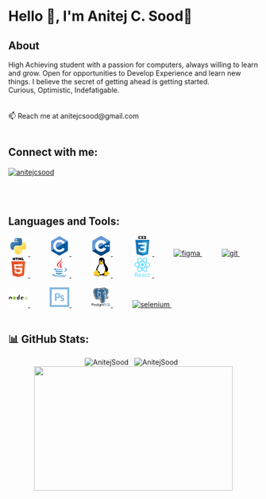 <h1 align="left">Hello 👋, I'm Anitej C. Sood🥷</h1>

<h2 align ="left"> 
About
</h2>
High Achieving student with a passion for computers, always willing to learn and grow. Open for opportunities to Develop Experience and learn new things. I believe the secret of getting ahead is getting started. 
<br>
Curious, Optimistic, Indefatigable.
<br>
<br>
<br>
📫 Reach me at anitejcsood@gmail.com
<br>
<br>

<h2 align="left">Connect with me:</h2>
<p align="left">
<a href="https://www.linkedin.com/in/anitejcsood/" target="blank"><img align="center" src="https://raw.githubusercontent.com/rahuldkjain/github-profile-readme-generator/master/src/images/icons/Social/linked-in-alt.svg" alt="anitejcsood" height="30" width="40" /></a>
</p>
<br>
<br>

<h2 align="left">Languages and Tools:</h2>
<p align="left"> 
<a href="https://www.python.org" target="_blank" rel="noreferrer"> <img src="https://raw.githubusercontent.com/devicons/devicon/master/icons/python/python-original.svg" alt="python" width="40" height="40"/> </a> 
&nbsp; &nbsp; &nbsp; &nbsp; &nbsp;
<a href="https://www.cprogramming.com/" target="_blank" rel="noreferrer"> <img src="https://raw.githubusercontent.com/devicons/devicon/master/icons/c/c-original.svg" alt="c" width="40" height="40"/> </a>
&nbsp; &nbsp; &nbsp; &nbsp; &nbsp;
<a href="https://www.w3schools.com/cpp/" target="_blank" rel="noreferrer"> <img src="https://raw.githubusercontent.com/devicons/devicon/master/icons/cplusplus/cplusplus-original.svg" alt="cplusplus" width="40" height="40"/> </a> 
&nbsp; &nbsp; &nbsp; &nbsp; &nbsp;
<a href="https://www.w3schools.com/css/" target="_blank" rel="noreferrer"> <img src="https://raw.githubusercontent.com/devicons/devicon/master/icons/css3/css3-original-wordmark.svg" alt="css3" width="40" height="40"/> </a> 
&nbsp; &nbsp; &nbsp; &nbsp; &nbsp;
<a href="https://www.figma.com/" target="_blank" rel="noreferrer"> <img src="https://www.vectorlogo.zone/logos/figma/figma-icon.svg" alt="figma" width="40" height="40"/> </a> 
&nbsp; &nbsp; &nbsp; &nbsp; &nbsp;
<a href="https://git-scm.com/" target="_blank" rel="noreferrer"> <img src="https://www.vectorlogo.zone/logos/git-scm/git-scm-icon.svg" alt="git" width="40" height="40"/> </a> 
&nbsp; &nbsp; &nbsp; &nbsp; &nbsp;
<a href="https://www.w3.org/html/" target="_blank" rel="noreferrer"> <img src="https://raw.githubusercontent.com/devicons/devicon/master/icons/html5/html5-original-wordmark.svg" alt="html5" width="40" height="40"/> </a> 
&nbsp; &nbsp; &nbsp; &nbsp; &nbsp;
<a href="https://www.java.com" target="_blank" rel="noreferrer"> <img src="https://raw.githubusercontent.com/devicons/devicon/master/icons/java/java-original.svg" alt="java" width="40" height="40"/> </a> 
&nbsp; &nbsp; &nbsp; &nbsp; &nbsp;
<a href="https://www.linux.org/" target="_blank" rel="noreferrer"> <img src="https://raw.githubusercontent.com/devicons/devicon/master/icons/linux/linux-original.svg" alt="linux" width="40" height="40"/> </a> 
&nbsp; &nbsp; &nbsp; &nbsp; &nbsp;
<a href="https://reactjs.org/" target="_blank" rel="noreferrer"> <img src="https://raw.githubusercontent.com/devicons/devicon/master/icons/react/react-original-wordmark.svg" alt="react" width="40" height="40"/> </a> 
&nbsp; &nbsp; &nbsp; &nbsp; &nbsp;
<br>
<br>
<a href="https://nodejs.org" target="_blank" rel="noreferrer"> <img src="https://raw.githubusercontent.com/devicons/devicon/master/icons/nodejs/nodejs-original-wordmark.svg" alt="nodejs" width="40" height="40"/> </a> 
&nbsp; &nbsp; &nbsp; &nbsp; &nbsp;
<a href="https://www.photoshop.com/en" target="_blank" rel="noreferrer"> <img src="https://raw.githubusercontent.com/devicons/devicon/master/icons/photoshop/photoshop-line.svg" alt="photoshop" width="40" height="40"/> </a> 
&nbsp; &nbsp; &nbsp; &nbsp; &nbsp;
<a href="https://www.postgresql.org" target="_blank" rel="noreferrer"> <img src="https://raw.githubusercontent.com/devicons/devicon/master/icons/postgresql/postgresql-original-wordmark.svg" alt="postgresql" width="40" height="40"/> </a> 
&nbsp; &nbsp; &nbsp; &nbsp; &nbsp;
<a href="https://www.selenium.dev" target="_blank" rel="noreferrer"> <img src="https://raw.githubusercontent.com/detain/svg-logos/780f25886640cef088af994181646db2f6b1a3f8/svg/selenium-logo.svg" alt="selenium" width="40" height="40"/> </a> 
&nbsp; &nbsp; &nbsp; &nbsp; &nbsp;
<br>
<br>

## 📊 GitHub Stats:
<div align=center>
  <img src= "https://github-readme-stats.vercel.app/api?username=AnitejSood&theme=vision-friendly-dark&hide_border=false&include_all_commits=false&count_private=true" alt="AnitejSood" width=400px height=250px>
  &nbsp;
  <img src="https://github-readme-streak-stats.herokuapp.com/?user=AnitejSood&theme=vision-friendly-dark&hide_border=false" alt="AnitejSood" width=400px height=250px>
  &nbsp;
  <img src="https://github-readme-stats.vercel.app/api/top-langs/?username=AnitejSood&theme=vision-friendly-dark&hide_border=false&include_all_commits=false&count_private=true&layout=compact" width=400px height=250px>
</div>

